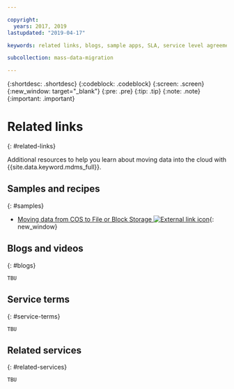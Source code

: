 ```yaml
---

copyright:
  years: 2017, 2019
lastupdated: "2019-04-17"

keywords: related links, blogs, sample apps, SLA, service level agreement

subcollection: mass-data-migration

---
```


{:shortdesc: .shortdesc}
{:codeblock: .codeblock}
{:screen: .screen}
{:new_window: target="_blank"}
{:pre: .pre}
{:tip: .tip}
{:note: .note}
{:important: .important}

# Related links
{: #related-links}

Additional resources to help you learn about moving data into the cloud with {{site.data.keyword.mdms_full}}.

## Samples and recipes
{: #samples}

- [Moving data from COS to File or Block Storage ![External link icon](../../icons/launch-glyph.svg "External link icon")](https://developer.ibm.com/recipes/tutorials/moving-data-from-cos-to-file-or-block-storage/){: new_window}

## Blogs and videos
{: #blogs}

`TBU`

## Service terms
{: #service-terms}

`TBU`

## Related services
{: #related-services}

`TBU`

